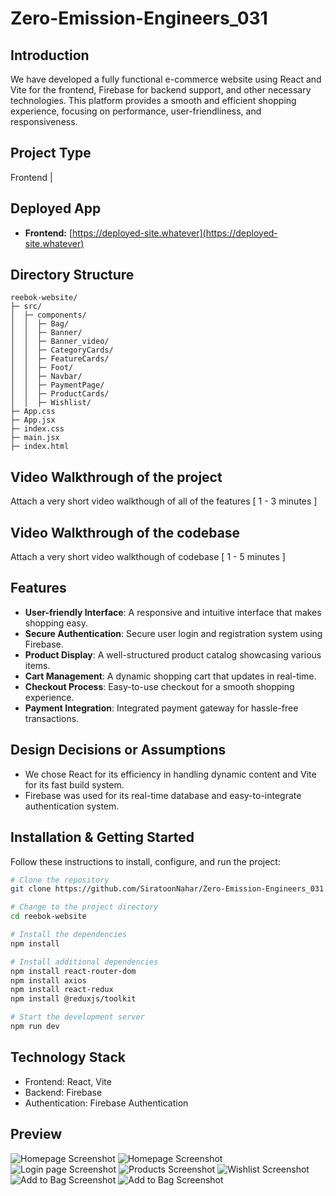 # Zero-Emission-Engineers_031

## Introduction

We have developed a fully functional e-commerce website using React and Vite for the frontend, Firebase for backend support, and other necessary technologies. This platform provides a smooth and efficient shopping experience, focusing on performance, user-friendliness, and responsiveness.

## Project Type

Frontend |

## Deployed App

- **Frontend:** [https://deployed-site.whatever](https://deployed-site.whatever)
<!-- - **Backend:** [https://deployed-site.whatever](https://deployed-site.whatever)
- **Database:** [https://deployed-site.whatever](https://deployed-site.whatever) -->

## Directory Structure
```
reebok-website/
├─ src/
│  ├─ components/
│  │  ├─ Bag/
│  │  ├─ Banner/
│  │  ├─ Banner_video/
│  │  ├─ CategoryCards/
│  │  ├─ FeatureCards/
│  │  ├─ Foot/
│  │  ├─ Navbar/
│  │  ├─ PaymentPage/
│  │  ├─ ProductCards/
│  │  ├─ Wishlist/
├─ App.css
├─ App.jsx
├─ index.css
├─ main.jsx
├─ index.html
```

## Video Walkthrough of the project
Attach a very short video walkthough of all of the features [ 1 - 3 minutes ]

## Video Walkthrough of the codebase
Attach a very short video walkthough of codebase [ 1 - 5 minutes ]    

## Features

- **User-friendly Interface**: A responsive and intuitive interface that makes shopping easy.
- **Secure Authentication**: Secure user login and registration system using Firebase.
- **Product Display**: A well-structured product catalog showcasing various items.
- **Cart Management**: A dynamic shopping cart that updates in real-time.
- **Checkout Process**: Easy-to-use checkout for a smooth shopping experience.
- **Payment Integration**: Integrated payment gateway for hassle-free transactions.

## Design Decisions or Assumptions

- We chose React for its efficiency in handling dynamic content and Vite for its fast build system.
- Firebase was used for its real-time database and easy-to-integrate authentication system.

## Installation & Getting Started

Follow these instructions to install, configure, and run the project:

```bash
# Clone the repository
git clone https://github.com/SiratoonNahar/Zero-Emission-Engineers_031.git

# Change to the project directory
cd reebok-website

# Install the dependencies
npm install

# Install additional dependencies
npm install react-router-dom
npm install axios
npm install react-redux
npm install @reduxjs/toolkit

# Start the development server
npm run dev
```
## Technology Stack

- Frontend: React, Vite
- Backend: Firebase
- Authentication: Firebase Authentication

## Preview 

![Homepage Screenshot](/reebok-website/src/assets/images/readmess1.png)
![Homepage Screenshot](/reebok-website/src/assets/images/readmess2.png)
![Login page Screenshot](/reebok-website/src/assets/images/login.png)
![Products Screenshot](/reebok-website/src/assets/images/products.png)
![Wishlist Screenshot](/reebok-website/src/assets/images/wishlist.png)
![Add to Bag Screenshot](/reebok-website/src/assets/images/Add_to_bag.png)
![Add to Bag Screenshot](/reebok-website/src/assets/images/payment.png)




